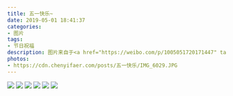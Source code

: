 ```yaml
---
title: 五一快乐~
date: 2019-05-01 18:41:37
categories:
- 图片
tags:
- 节日祝福
description: 图片来自于<a href="https://weibo.com/p/1005051720171447" target="_blank">quanmmmmm</a><br/>五一快乐~
photos: 
- https://cdn.chenyifaer.com/posts/五一快乐/IMG_6029.JPG
---
```


![](https://cdn.chenyifaer.com/posts/五一快乐/IMG_6030.JPG)
![](https://cdn.chenyifaer.com/posts/五一快乐/IMG_6031.JPG)
![](https://cdn.chenyifaer.com/posts/五一快乐/IMG_6032.JPG)
![](https://cdn.chenyifaer.com/posts/五一快乐/IMG_6033.JPG)
![](https://cdn.chenyifaer.com/posts/五一快乐/IMG_6034.JPG)
![](https://cdn.chenyifaer.com/posts/五一快乐/IMG_6035.JPG)
